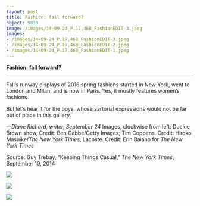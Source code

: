 ```yaml
---
layout: post
title: Fashion: fall forward?
object: 9830
image: /images/14-09-24_P.17,468_FashionEDIT-3.jpeg
images:
- /images/14-09-24_P.17,468_FashionEDIT-3.jpeg
- /images/14-09-24_P.17,468_FashionEDIT-2.jpeg
- /images/14-09-24_P.17,468_FashionEDIT-1.jpeg
---
```

**Fashion: fall forward?**

****

Fall’s runway displays of 2016 spring fashions started in New York, went to London and Milan, and is now in Paris. Yes, it mostly features women’s fashions. 

But let’s hear it for the boys, whose sartorial expressions would not be far out of place in this gallery.

 —*Diane Richard, writer, September 24*
 Images, clockwise from left: Duckie Brown show, Credit: Ben Gabbe/Getty Images;
 Tim Coppens. Credit: Hiroko Masuike/*The New York Times*; Lacoste. Credit: Erin Baiano for *The New York Times*

Source: Guy Trebay, “Keeping Things Casual,” *The New York Times*, September 10, 2014

![]({{siteurl.base}}/images/14-09-24_P.17,468_FashionEDIT-3.jpeg)

![]({{siteurl.base}}/images/14-09-24_P.17,468_FashionEDIT-2.jpeg)

![]({{siteurl.base}}/images/14-09-24_P.17,468_FashionEDIT-1.jpeg)
